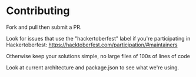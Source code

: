 # Contributing

Fork and pull then submit a PR.

Look for issues that use the "hackertoberfest" label if you're participating in Hackertoberfest: https://hacktoberfest.com/participation/#maintainers

Otherwise keep your solutions simple, no large files of 100s of lines of code

Look at current architecture and package.json to see what we're using.